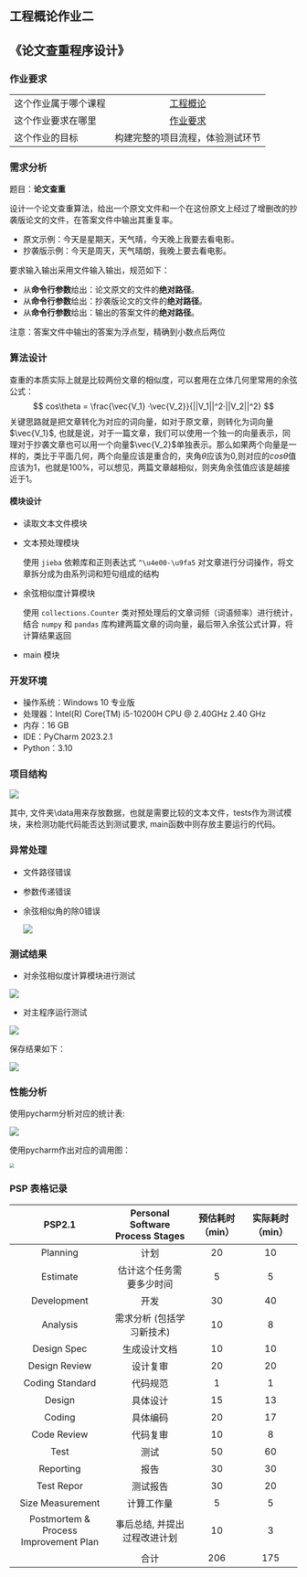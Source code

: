 ## 工程概论作业二

## 《论文查重程序设计》

### 作业要求

|                      |                                                              |
| -------------------- | :----------------------------------------------------------: |
| 这个作业属于哪个课程 | [工程概论](https://edu.cnblogs.com/campus/jmu/ComputerScience21) |
| 这个作业要求在哪里   | [作业要求](https://edu.cnblogs.com/campus/jmu/ComputerScience21/homework/13034) |
| 这个作业的目标       |               构建完整的项目流程，体验测试环节               |

### 需求分析

题目：**论文查重**

 设计一个论文查重算法，给出一个原文文件和一个在这份原文上经过了增删改的抄袭版论文的文件，在答案文件中输出其重复率。

- 原文示例：今天是星期天，天气晴，今天晚上我要去看电影。
- 抄袭版示例：今天是周天，天气晴朗，我晚上要去看电影。

要求输入输出采用文件输入输出，规范如下：

- 从**命令行参数**给出：论文原文的文件的**绝对路径**。
- 从**命令行参数**给出：抄袭版论文的文件的**绝对路径**。
- 从**命令行参数**给出：输出的答案文件的**绝对路径**。

注意：答案文件中输出的答案为浮点型，精确到小数点后两位

### 算法设计

查重的本质实际上就是比较两份文章的相似度，可以套用在立体几何里常用的余弦公式：
$$
cos\theta = \frac{\vec{V_1} ·\vec{V_2}}{||V_1||^2·||V_2||^2}
$$
关键思路就是把文章转化为对应的词向量，如对于原文章，则转化为词向量$\vec{V_1}$, 也就是说，对于一篇文章，我们可以使用一个独一的向量表示，同理对于抄袭文章也可以用一个向量$\vec{V_2}$单独表示。那么如果两个向量是一样的，类比于平面几何，两个向量应该是重合的，夹角$\theta$应该为0,则对应的$cos\theta$值应该为1，也就是$100$%，可以想见，两篇文章越相似，则夹角余弦值应该是越接近于1。

#### 模块设计

- 读取文本文件模块

- 文本预处理模块

  使用 `jieba` 依赖库和正则表达式 `^\u4e00-\u9fa5` 对文章进行分词操作，将文章拆分成为由系列词和短句组成的结构

- 余弦相似度计算模块

  使用 `collections.Counter` 类对预处理后的文章词频（词语频率）进行统计，结合 `numpy` 和 `pandas` 库构建两篇文章的词向量，最后带入余弦公式计算，将计算结果返回

- main 模块

### 开发环境

- 操作系统：Windows 10 专业版
- 处理器：Intel(R) Core(TM) i5-10200H CPU @ 2.40GHz   2.40 GHz
- 内存：16 GB
- IDE：PyCharm 2023.2.1
- Python：3.10

### 项目结构

![](C:\Users\JiangdeTu\Documents\img\20230920.png)

其中, 文件夹\data用来存放数据，也就是需要比较的文本文件，tests作为测试模块，来检测功能代码能否达到测试要求, main函数中则存放主要运行的代码。

### 异常处理

- 文件路径错误

- 参数传递错误

- 余弦相似角的除0错误

  ![](C:\Users\JiangdeTu\Documents\img\20230920_1.png)

### 测试结果

- 对余弦相似度计算模块进行测试

![](C:\Users\JiangdeTu\Documents\img\20230920test.png)

- 对主程序运行测试

![](C:\Users\JiangdeTu\Documents\img\20230920main.png)

保存结果如下：

![](C:\Users\JiangdeTu\Documents\img\20230920result.png)

### 性能分析

使用pycharm分析对应的统计表:

![](C:\Users\JiangdeTu\Documents\img\信息调用图.png)

使用pycharm作出对应的调用图：

<img src="D:\Workplace\PaperCheck\img\PaperCheck.png" style="zoom:50%;" />

### PSP 表格记录

|                PSP2.1                 | Personal Software Process Stages | 预估耗时（min） | 实际耗时（min） |
| :-----------------------------------: | :------------------------------: | :-------------: | :-------------: |
|               Planning                |               计划               |       20        |       10        |
|               Estimate                |     估计这个任务需要多少时间     |        5        |        5        |
|              Development              |               开发               |       30        |       40        |
|               Analysis                |    需求分析 (包括学习新技术)     |       10        |        8        |
|              Design Spec              |           生成设计文档           |       10        |       10        |
|             Design Review             |             设计复审             |       20        |       20        |
|            Coding Standard            |             代码规范             |        1        |        1        |
|                Design                 |             具体设计             |       15        |       13        |
|                Coding                 |             具体编码             |       20        |       17        |
|              Code Review              |             代码复审             |       10        |        8        |
|                 Test                  |               测试               |       50        |       60        |
|               Reporting               |               报告               |       30        |       30        |
|              Test Repor               |             测试报告             |       30        |       20        |
|           Size Measurement            |            计算工作量            |        5        |        5        |
| Postmortem & Process Improvement Plan |   事后总结, 并提出过程改进计划   |       10        |        3        |
|                                       |               合计               |       206       |       175       |




